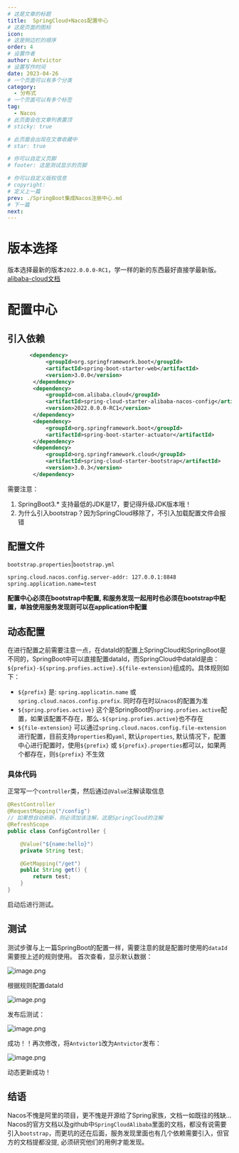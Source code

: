 ```yaml
---
# 这是文章的标题
title:  SpringCloud+Nacos配置中心
# 这是页面的图标
icon: 
# 这是侧边栏的顺序
order: 4
# 设置作者
author: Antvictor
# 设置写作时间
date: 2023-04-26
# 一个页面可以有多个分类
category:
  - 分布式
# 一个页面可以有多个标签
tag:
  - Nacos
# 此页面会在文章列表置顶
# sticky: true

# 此页面会出现在文章收藏中
# star: true

# 你可以自定义页脚
# footer: 这是测试显示的页脚

# 你可以自定义版权信息
# copyright: 
# 定义上一篇
prev: ./SpringBoot集成Nacos注册中心.md
# 下一篇
next:
---
```

# 版本选择
版本选择最新的版本`2022.0.0.0-RC1`，学一样的新的东西最好直接学最新版。
[alibaba-cloud文档](https://github.com/alibaba/spring-cloud-alibaba/blob/2022.x/spring-cloud-alibaba-examples/nacos-example/nacos-discovery-example/readme-zh.md)
# 配置中心
## 引入依赖
```xml
       <dependency>
            <groupId>org.springframework.boot</groupId>
            <artifactId>spring-boot-starter-web</artifactId>
            <version>3.0.0</version>
        </dependency>
        <dependency>
            <groupId>com.alibaba.cloud</groupId>
            <artifactId>spring-cloud-starter-alibaba-nacos-config</artifactId>
            <version>2022.0.0.0-RC1</version>
        </dependency>
        <dependency>
            <groupId>org.springframework.boot</groupId>
            <artifactId>spring-boot-starter-actuator</artifactId>
        </dependency>
        <dependency>
            <groupId>org.springframework.cloud</groupId>
            <artifactId>spring-cloud-starter-bootstrap</artifactId>
            <version>3.0.3</version>
        </dependency>
```
需要注意：
1. SpringBoot3.* 支持最低的JDK是17，要记得升级JDK版本哦！
2. 为什么引入bootstrap？因为SpringCloud移除了，不引入加载配置文件会报错
## 配置文件
`bootstrap.properties`|`bootstrap.yml`
``` xml
spring.cloud.nacos.config.server-addr: 127.0.0.1:8848  
spring.application.name=test
```
**配置中心必须在bootstrap中配置, 和服务发现一起用时也必须在bootstrap中配置，单独使用服务发现则可以在application中配置**
## 动态配置
在进行配置之前需要注意一点，在dataId的配置上SpringCloud和SpringBoot是不同的，SpringBoot中可以直接配置dataId，而SpringCloud中dataId是由：`${prefix}-${spring.profies.active}.${file-extension}`组成的。具体规则如下：
+ `${prefix}` 是: `spring.applicatin.name` 或 `spring.cloud.nacos.config.prefix`. 同时存在时以`nacos`的配置为准
+ `${spring.profies.active}` 这个是SpringBoot的`spring.profies.active`配置，如果该配置不存在，那么`-${spring.profies.active}`也不存在
+ `${file-extension}` 可以通过`spring.cloud.nacos.config.file-extension`进行配置，目前支持`properties`和`yaml`, 默认`properties`, 默认情况下，配置中心进行配置时，使用`${prefix}` 或 `${prefix}.properties`都可以，如果两个都存在，则`${prefix}` 不生效
### 具体代码
正常写一个`controller`类，然后通过`@Value`注解读取信息
```java
@RestController
@RequestMapping("/config")
// 如果想自动刷新，则必须加该注解，这是SpringCloud的注解
@RefreshScope
public class ConfigController {

    @Value("${name:hello}")
    private String test;

    @GetMapping("/get")
    public String get() {
        return test;
    }
}
```
启动后进行测试。
## 测试
测试步骤与上一篇SpringBoot的配置一样，需要注意的就是配置时使用的`dataId`需要按上述的规则使用。
首次查看，显示默认数据：

![image.png](https://img.exceedy.top/img/20230420142433.png)

根据规则配置dataId

![image.png](https://img.exceedy.top/img/20230420142823.png)

发布后测试：

![image.png](https://img.exceedy.top/img/20230420142845.png)

成功！！再次修改，将`Antvictor1`改为`Antvictor`发布：

![image.png](https://img.exceedy.top/img/20230420142946.png)

动态更新成功！
## 结语
Nacos不愧是阿里的项目，更不愧是开源给了Spring家族，文档一如既往的残缺...
Nacos的官方文档以及github中`SpringCloudAlibaba`里面的文档，都没有说需要引入`bootstrap`，而更坑的还在后面，服务发现里面也有几个依赖需要引入，但官方的文档提都没提, 必须研究他们的用例才能发现。
